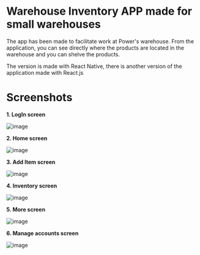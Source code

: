 # Warehouse Inventory APP made for small warehouses

The app has been made to facilitate work at Power's warehouse. From the application, you can see directly where the products are located in the warehouse and you can shelve the products.

The version is made with React Native, there is another version of the application made with React.js

<h1>Screenshots</h1>

<strong>1. LogIn screen </strong>

![image](https://user-images.githubusercontent.com/93617192/196901332-3c0b07fc-9554-43ed-96b1-3f2084530ac7.png)

<strong>2. Home screen </strong>

![image](https://user-images.githubusercontent.com/93617192/196901424-d30a0bd9-7dc0-4f37-999b-873cea9a2ff6.png)

<strong>3. Add Item screen </strong>

![image](https://user-images.githubusercontent.com/93617192/196901519-ff2f2884-4569-4463-aef1-c2998790feba.png)

<strong>4. Inventory screen </strong>

![image](https://user-images.githubusercontent.com/93617192/196901605-ca1fe2de-c13f-4b68-bd3b-ef2d7d7f4fe4.png)

<strong>5. More screen </strong>

![image](https://user-images.githubusercontent.com/93617192/196901687-7a11daec-7d71-45ad-aaa4-d60e88aa7425.png)

<strong>6. Manage accounts screen </strong>

![image](https://user-images.githubusercontent.com/93617192/196901733-98aa268d-18d1-4ed8-8fb6-9a093c8d01c8.png)

